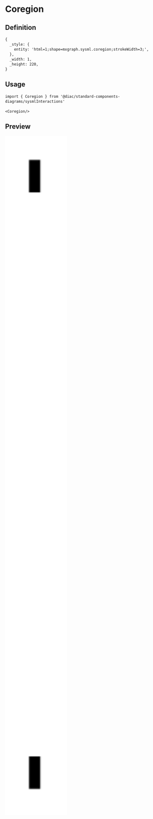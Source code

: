# Coregion

## Definition

```
{
  _style: { 
    entity: 'html=1;shape=mxgraph.sysml.coregion;strokeWidth=3;',
  },
  _width: 1,
  _height: 220,
}
```

## Usage

```
import { Coregion } from '@diac/standard-components-diagrams/sysmlInteractions'

<Coregion/>
```

## Preview

<img src="./coregion.png" width="200"/>
